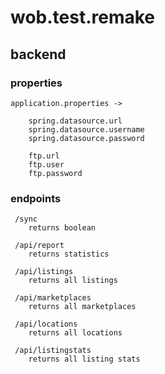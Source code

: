# wob.test.remake

## backend

### properties
```
application.properties ->
    
    spring.datasource.url
    spring.datasource.username
    spring.datasource.password
    
    ftp.url
    ftp.user
    ftp.password
```

### endpoints
```
 /sync
    returns boolean

 /api/report
    returns statistics

 /api/listings
    returns all listings

 /api/marketplaces
    returns all marketplaces

 /api/locations
    returns all locations

 /api/listingstats
    returns all listing stats
```